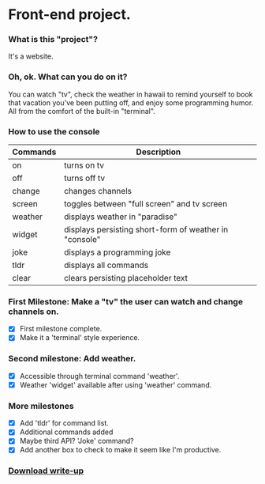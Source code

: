 # Front-end project.
### What is this "project"?
It's a website.
### Oh, ok. What can you do on it?
You can watch "tv", check the weather in hawaii to remind yourself to book that vacation you've been putting off, and enjoy some programming humor. All from the comfort of the built-in "terminal".
### How to use the console
| Commands  | Description |
| ---       | ---         |
| on        | turns on tv |
| off       | turns off tv |
| change    | changes channels |
| screen    | toggles between "full screen" and tv screen |
| weather   | displays weather in "paradise" |
| widget    | displays persisting short-form of weather in "console" |
| joke      | displays a programming joke |
| tldr      | displays all commands |
| clear     | clears persisting placeholder text |

### First Milestone: Make a "tv" the user can watch and change channels on.
- [x] First milestone complete.
- [x] Make it a 'terminal' style experience.

### Second milestone: Add weather.
- [x] Accessible through terminal command 'weather'.
- [x] Weather 'widget' available after using 'weather' command.

### More milestones
- [x] Add 'tldr' for command list.
- [x] Additional commands added
- [x] Maybe third API? 'Joke' command?
- [x] Add another box to check to make it seem like I'm productive.

### [Download write-up](https://github.com/selfdivision/fe-project/raw/main/write-up.odt)
